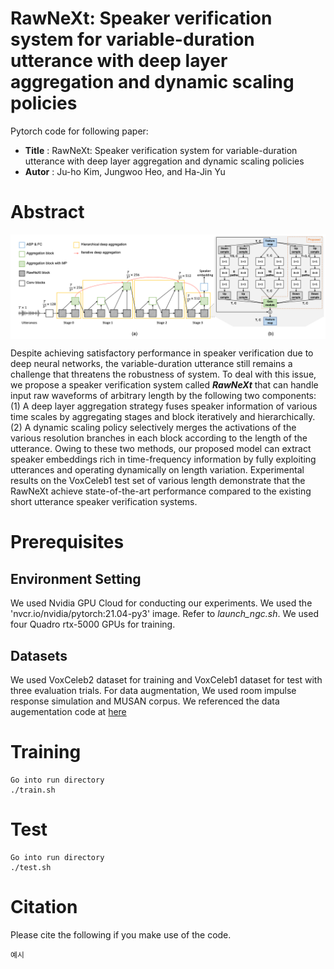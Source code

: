 # RawNeXt: Speaker verification system for variable-duration utterance with deep layer aggregation and dynamic scaling policies

Pytorch code for following paper:

* **Title** : RawNeXt: Speaker verification system for variable-duration utterance with deep layer aggregation and dynamic scaling policies
* **Autor** : Ju-ho Kim, Jungwoo Heo, and Ha-Jin Yu

# Abstract
<img align="middle" width="2000" src="https://github.com/wngh1187/RawNeXt/blob/main/overall.png">

Despite achieving satisfactory performance in speaker verification due to deep neural networks, the variable-duration utterance still remains a challenge that threatens the robustness of system. 
To deal with this issue, we propose a speaker verification system called ***RawNeXt*** that can handle input raw waveforms of arbitrary length by the following two components: 
(1) A deep layer aggregation strategy fuses speaker information of various time scales by aggregating stages and block iteratively and hierarchically. 
(2) A dynamic scaling policy selectively merges the activations of the various resolution branches in each block according to the length of the utterance. 
Owing to these two methods, our proposed model can extract speaker embeddings rich in time-frequency information by fully exploiting utterances and operating dynamically on length variation. 
Experimental results on the VoxCeleb1 test set of various length demonstrate that the RawNeXt achieve state-of-the-art performance compared to the existing short utterance speaker verification systems. 

# Prerequisites

## Environment Setting
We used Nvidia GPU Cloud for conducting our experiments. We used the 'nvcr.io/nvidia/pytorch:21.04-py3' image. Refer to *launch_ngc.sh*. We used four Quadro rtx-5000 GPUs for training. 

## Datasets

We used VoxCeleb2 dataset for training and VoxCeleb1 dataset for test with three evaluation trials. 
For data augmentation, We used  room impulse response simulation and MUSAN corpus.
We referenced the data augementation code at [here]( https://github.com/clovaai/voxceleb_trainer )


# Training

```
Go into run directory
./train.sh
```

# Test

```
Go into run directory
./test.sh
```

# Citation
Please cite the following if you make use of the code.


```
예시
```
